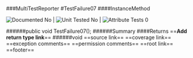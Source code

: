###MultiTestReporter
#TestFailure07
####InstanceMethod

![Documented No](http://b.repl.ca/v1/Documented-No-red.png) | ![Unit Tested No](http://b.repl.ca/v1/Unit%20Tested-No-grey.png) | ![Attribute Tests 0](http://b.repl.ca/v1/Attribute%20Tests-0-grey.png)

######public void TestFailure07();
######Summary
####Returns
==__Add return type link__==
######void
==source link==
==coverage link==
==exception comments==
==permission comments==
==root link==
==footer==
